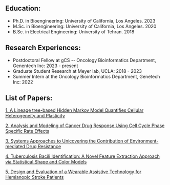 ## Education:
- Ph.D. in Bioengineering: University of California, Los Angeles. 2023 
- M.Sc. in Bioengineering: University of California, Los Angeles. 2020
- B.Sc. in Electrical Engineering: University of Tehran. 2018

## Research Experiences:
- Postdoctoral Fellow at gCS -- Oncology Bioinformatics Department, Genentech Inc: 2023 - present
- Graduate Student Research at Meyer lab, UCLA: 2018 - 2023
- Summer Intern at the Oncology Bioinformatics Department, Genetech Inc: 2022 

## List of Papers:
[1. A Lineage tree-based Hidden Markov Model Quantifies Cellular Heterogeneity and Plasticity](https://github.com/Farnazmdi/farnazmdi.github.io/blob/main/A%20lineage%20tree%20based%20hidden%20markov%20model.pdf)

[2. Analysis and Modeling of Cancer Drug Response Using Cell Cycle Phase Specific Rate Effects](https://github.com/Farnazmdi/farnazmdi.github.io/blob/main/Analysis%20and%20modeling%20of%20cancer%20drug%20response%20using%20cell%20cycle%20phase%20specific%20rate%20effects.pdf)

[3. Systems Approaches to Unicovering the Contribution of Environment-mediated Drug Resistance](https://github.com/Farnazmdi/farnazmdi.github.io/blob/main/systems%20approaches%20to%20uncovering%20the%20contribution%20of%20environment%20mediated%20drug%20resisitance.pdf)

[4. Tuberculosis Bacili Identification: A Novel Feature Extraction Approach via Statistical Shape and Color Models](https://github.com/Farnazmdi/farnazmdi.github.io/blob/main/Tuberculosis_Bacilli_Identification_A_Novel_Feature_Extraction_Approach_via_Statistical_Shape_and_Color_Models.pdf)

[5. Design and Evaluation of a Wearable Assistive Technology for Hemianopic Stroke Patients](https://github.com/Farnazmdi/farnazmdi.github.io/blob/main/design%20and%20evaluation%20of%20a%20wearable%20assistive%20technology%20for%20hemianopic%20stroke%20patients.pdf)
